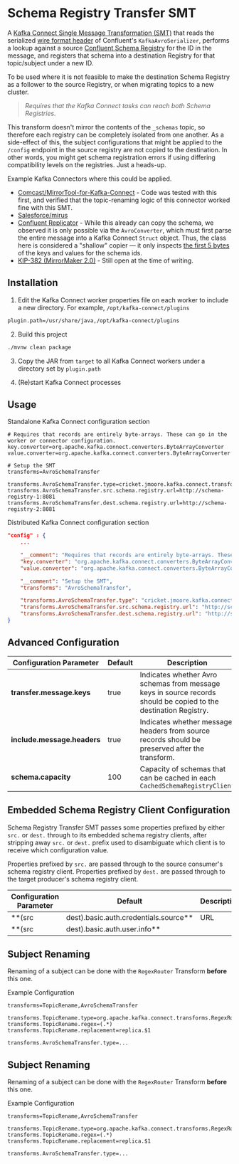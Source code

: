Schema Registry Transfer SMT
============================

A [Kafka Connect Single Message Transformation (SMT)][smt] that reads the serialized [wire format header][wire-format] of Confluent's `KafkaAvroSerializer`, performs a lookup against a source [Confluent Schema Registry][schema-registry] for the ID in the message, and registers that schema into a destination Registry for that topic/subject under a new ID. 

To be used where it is not feasible to make the destination Schema Registry as a follower to the source Registry, or when migrating topics to a new cluster. 

> _Requires that the Kafka Connect tasks can reach both Schema Registries._

This transform doesn't mirror the contents of the `_schemas` topic, so therefore each registry can be completely isolated from one another. As a side-effect of this, the subject configurations that might be applied to the `/config` endpoint in the source registry are not copied to the destination. In other words, you might get schema registration errors if using differing compatibility levels on the registries. Just a heads-up. 

Example Kafka Connectors where this could be applied.

- [Comcast/MirrorTool-for-Kafka-Connect](https://github.com/Comcast/MirrorTool-for-Kafka-Connect) - Code was tested with this first, and verified that the topic-renaming logic of this connector worked fine with this SMT.
- [Salesforce/mirus](https://github.com/salesforce/mirus)
- [Confluent Replicator](https://docs.confluent.io/current/connect/kafka-connect-replicator/index.html) - While this already can copy the schema, we observed it is only possible via the `AvroConverter`, which must first parse the entire message into a Kafka Connect `Struct` object. Thus, the class here is considered a "shallow" copier — it only inspects [the first 5 bytes][wire-format] of the keys and values for the schema ids.
- [KIP-382 (MirrorMaker 2.0)](https://cwiki.apache.org/confluence/display/KAFKA/KIP-382%3A+MirrorMaker+2.0) - Still open at the time of writing.


## Installation

1. Edit the Kafka Connect worker properties file on each worker to include a new directory. For example, `/opt/kafka-connect/plugins`

```sh
plugin.path=/usr/share/java,/opt/kafka-connect/plugins
```

2. Build this project

```sh
./mvnw clean package
```

3. Copy the JAR from `target` to all Kafka Connect workers under a directory set by `plugin.path`

4. (Re)start Kafka Connect processes

## Usage

Standalone Kafka Connect configuration section

```properties
# Requires that records are entirely byte-arrays. These can go in the worker or connector configuration.
key.converter=org.apache.kafka.connect.converters.ByteArrayConverter
value.converter=org.apache.kafka.connect.converters.ByteArrayConverter

# Setup the SMT
transforms=AvroSchemaTransfer

transforms.AvroSchemaTransfer.type=cricket.jmoore.kafka.connect.transforms.SchemaRegistryTransfer
transforms.AvroSchemaTransfer.src.schema.registry.url=http://schema-registry-1:8081
transforms.AvroSchemaTransfer.dest.schema.registry.url=http://schema-registry-2:8081
```

Distributed Kafka Connect configuration section

```json
"config" : {
    ...

    "__comment": "Requires that records are entirely byte-arrays. These can go in the worker or connector configuration.",
    "key.converter": "org.apache.kafka.connect.converters.ByteArrayConverter",
    "value.converter": "org.apache.kafka.connect.converters.ByteArrayConverter",

    "__comment": "Setup the SMT",
    "transforms": "AvroSchemaTransfer",

    "transforms.AvroSchemaTransfer.type": "cricket.jmoore.kafka.connect.transforms.SchemaRegistryTransfer",
    "transforms.AvroSchemaTransfer.src.schema.registry.url": "http://schema-registry-1:8081",
    "transforms.AvroSchemaTransfer.dest.schema.registry.url": "http://schema-registry-2:8081"
}
```

## Advanced Configuration

Configuration Parameter | Default | Description
----------------------- | ------- | -----------
**transfer.message.keys** | true | Indicates whether Avro schemas from message keys in source records should be copied to the destination Registry.
**include.message.headers** | true | Indicates whether message headers from source records should be preserved after the transform.
**schema.capacity** | 100 | Capacity of schemas that can be cached in each `CachedSchemaRegistryClient`

## Embedded Schema Registry Client Configuration

Schema Registry Transfer SMT passes some properties prefixed by either `src.` or `dest.`
through to its embedded schema registry clients, after stripping away `src.` or `dest.`
prefix used to disambiguate which client is to receive which configuration value.

Properties prefixed by `src.` are passed through to the source consumer's schema registry
client.  Properties prefixed by `dest.` are passed through to the target producer's schema
registry client.

Configuration Parameter | Default | Description
----------------------- | ------- | -----------
**(src|dest).basic.auth.credentials.source** | URL | Specify how to pick credentials for Basic Auth header. Supported values are URL, USER_INFO and SASL_INHERIT
**(src|dest).basic.auth.user.info** |  | Specify credentials for Basic Auth in form of {username}:{password} when source is USER_INFO

## Subject Renaming

Renaming of a subject can be done with the `RegexRouter` Transform **before** this one.

Example Configuration

```properties
transforms=TopicRename,AvroSchemaTransfer

transforms.TopicRename.type=org.apache.kafka.connect.transforms.RegexRouter
transforms.TopicRename.regex=(.*)
transforms.TopicRename.replacement=replica.$1

transforms.AvroSchemaTransfer.type=...
```

<!-- Links -->
  [smt]: https://docs.confluent.io/current/connect/concepts.html#connect-transforms
  [schema-registry]: https://docs.confluent.io/current/schema-registry/docs/index.html
  [wire-format]: https://docs.confluent.io/current/schema-registry/docs/serializer-formatter.html#wire-format


## Subject Renaming

Renaming of a subject can be done with the `RegexRouter` Transform **before** this one.

Example Configuration

```properties
transforms=TopicRename,AvroSchemaTransfer

transforms.TopicRename.type=org.apache.kafka.connect.transforms.RegexRouter
transforms.TopicRename.regex=(.*)
transforms.TopicRename.replacement=replica.$1

transforms.AvroSchemaTransfer.type=...
```

<!-- Links -->
  [smt]: https://docs.confluent.io/current/connect/concepts.html#connect-transforms
  [schema-registry]: https://docs.confluent.io/current/schema-registry/docs/index.html
  [wire-format]: https://docs.confluent.io/current/schema-registry/docs/serializer-formatter.html#wire-format
